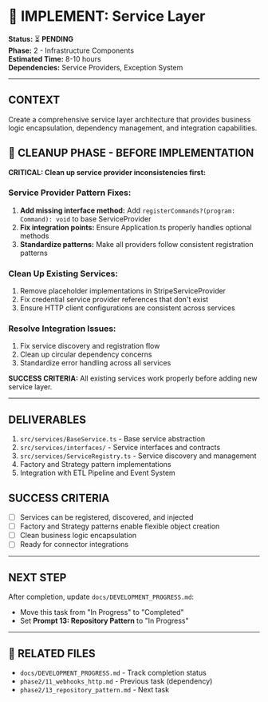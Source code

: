 # 🏢 IMPLEMENT: Service Layer

**Status:** ⏳ **PENDING**  
**Phase:** 2 - Infrastructure Components  
**Estimated Time:** 8-10 hours  
**Dependencies:** Service Providers, Exception System  

---

## CONTEXT
Create a comprehensive service layer architecture that provides business logic encapsulation, dependency management, and integration capabilities.

## 🧹 **CLEANUP PHASE - BEFORE IMPLEMENTATION**

**CRITICAL: Clean up service provider inconsistencies first:**

### **Service Provider Pattern Fixes:**
1. **Add missing interface method:** Add `registerCommands?(program: Command): void` to base ServiceProvider
2. **Fix integration points:** Ensure Application.ts properly handles optional methods
3. **Standardize patterns:** Make all providers follow consistent registration patterns

### **Clean Up Existing Services:**
1. Remove placeholder implementations in StripeServiceProvider
2. Fix credential service provider references that don't exist
3. Ensure HTTP client configurations are consistent across services

### **Resolve Integration Issues:**
1. Fix service discovery and registration flow
2. Clean up circular dependency concerns
3. Standardize error handling across all services

**SUCCESS CRITERIA:** All existing services work properly before adding new service layer.

---

## DELIVERABLES
1. `src/services/BaseService.ts` - Base service abstraction
2. `src/services/interfaces/` - Service interfaces and contracts
3. `src/services/ServiceRegistry.ts` - Service discovery and management
4. Factory and Strategy pattern implementations
5. Integration with ETL Pipeline and Event System

## SUCCESS CRITERIA
- [ ] Services can be registered, discovered, and injected
- [ ] Factory and Strategy patterns enable flexible object creation
- [ ] Clean business logic encapsulation
- [ ] Ready for connector integrations

---

## NEXT STEP
After completion, update `docs/DEVELOPMENT_PROGRESS.md`:
- Move this task from "In Progress" to "Completed"
- Set **Prompt 13: Repository Pattern** to "In Progress"

---

## 🔗 **RELATED FILES**
- `docs/DEVELOPMENT_PROGRESS.md` - Track completion status
- `phase2/11_webhooks_http.md` - Previous task (dependency)
- `phase2/13_repository_pattern.md` - Next task 